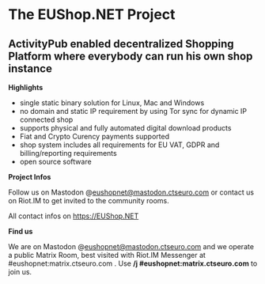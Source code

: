 # The EUShop.NET Project

## ActivityPub enabled decentralized Shopping Platform where everybody can run  his own shop  instance

**Highlights**

- single static binary solution for Linux, Mac and Windows
- no domain and static IP requirement by using Tor sync for dynamic IP connected shop
- supports physical and fully automated digital download products
- Fiat and Crypto Curency payments supported
- shop system includes all requirements for EU VAT, GDPR and billing/reporting requirements
- open source software

**Project Infos**

Follow us on Mastodon @eushopnet@mastodon.ctseuro.com or contact us on Riot.IM to get invited to the community rooms.

All contact infos on https://EUShop.NET

**Find us**

We are on Mastodon @eushopnet@mastodon.ctseuro.com and we operate a public Matrix Room, best visited with Riot.IM Messenger at #eushopnet:matrix.ctseuro.com . Use **/j #eushopnet:matrix.ctseuro.com** to join us.


